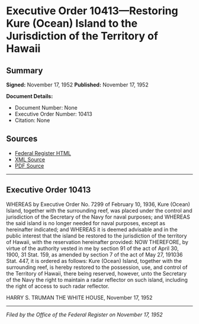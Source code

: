 # Executive Order 10413—Restoring Kure (Ocean) Island to the Jurisdiction of the Territory of Hawaii

## Summary

**Signed:** November 17, 1952
**Published:** November 17, 1952

**Document Details:**
- Document Number: None
- Executive Order Number: 10413
- Citation: None

## Sources
- [Federal Register HTML](https://www.presidency.ucsb.edu/documents/executive-order-10413-restoring-kure-ocean-island-the-jurisdiction-the-territory-hawaii)
- [XML Source](None)
- [PDF Source](None)

---

## Executive Order 10413

WHEREAS by Executive Order No. 7299 of February 10, 1936, Kure (Ocean) Island, together with the surrounding reef, was placed under the control and jurisdiction of the Secretary of the Navy for naval purposes; and
WHEREAS the said island is no longer needed for naval purposes, except as hereinafter indicated; and
WHEREAS it is deemed advisable and in the public interest that the island be restored to the jurisdiction of the territory of Hawaii, with the reservation hereinafter provided:
NOW THEREFORE, by virtue of the authority vested in me by section 91 of the act of April 30, 1900, 31 Stat. 159, as amended by section 7 of the act of May 27, 191036 Stat. 447, it is ordered as follows:
Kure (Ocean) Island, together with the surrounding reef, is hereby restored to the possession, use, and control of the Territory of Hawaii, there being reserved, however, unto the Secretary of the Navy the right to maintain a radar reflector on such island, including the right of access to such radar reflector.

HARRY S. TRUMAN
THE WHITE HOUSE,
November 17, 1952

---

*Filed by the Office of the Federal Register on November 17, 1952*
